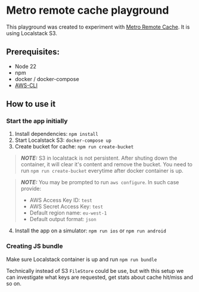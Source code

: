 # Metro remote cache playground

This playground was created to experiment with [Metro Remote Cache](https://metrobundler.dev/docs/caching/). It is using Localstack S3.

## Prerequisites:
- Node 22
- npm
- docker / docker-compose
- [AWS-CLI](https://aws.amazon.com/cli/)

## How to use it

### Start the app initially
1. Install dependencies: `npm install`
2. Start Localstack S3: `docker-compose up`
3. Create bucket for cache: `npm run create-bucket`
> **_NOTE:_**  S3 in localstack is not persistent. After shuting down the container, it will clear it's content and remove the bucket. You need to run `npm run create-bucket` everytime after docker container is up.

> **_NOTE:_** You may be prompted to run `aws configure`. In such case provide: 
> - AWS Access Key ID: `test`
> - AWS Secret Access Key: `test`
> - Default region name: `eu-west-1`
> - Default output format: `json`

4. Install the app on a simulator: `npm run ios` or `npm run android`


### Creating JS bundle

Make sure Localstack container is up and run `npm run bundle`


Technically instead of S3 `FileStore` could be use, but with this setup we can investigate what keys are requested, get stats about cache hit/miss and so on.
